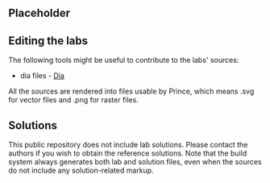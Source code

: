 Placeholder
-----------

Editing the labs
----------------
The following tools might be useful to contribute to the labs' sources:
* dia files - [Dia](https://wiki.gnome.org/Apps/Dia/)

All the sources are rendered into files usable by Prince, which means
.svg for vector files and .png for raster files.

Solutions
---------
This public repository does not include lab solutions. Please contact
the authors if you wish to obtain the reference solutions. Note
that the build system always generates both lab and solution files, even
when the sources do not include any solution-related markup.